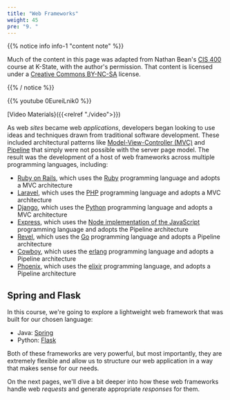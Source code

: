 ```yaml
---
title: "Web Frameworks"
weight: 45
pre: "9. "
---
```


{{% notice info info-1 "content note" %}}

Much of the content in this page was adapted from Nathan Bean's [CIS 400](https://textbooks.cs.ksu.edu/cis400/3-web-development/02-aspdotnet/05-web-frameworks/) course at K-State, with the author's permission. That content is licensed under a [Creative Commons BY-NC-SA](https://creativecommons.org/licenses/by-nc-sa/4.0/) license.

{{% / notice %}}

{{% youtube 0EureiLnik0 %}}

[Video Materials}({{<relref "./video">}})

As web _sites_ became web _applications_, developers began looking to use ideas and techniques drawn from traditional software development.  These included architectural patterns like [Model-View-Controller (MVC)](https://en.wikipedia.org/wiki/Model%E2%80%93view%E2%80%93controller) and [Pipeline](https://en.wikipedia.org/wiki/Pipeline_(software)) that simply were not possible with the server page model.  The result was the development of a host of web frameworks across multiple programming languages, including:

* [Ruby on Rails](https://rubyonrails.org/), which uses the [Ruby](https://www.ruby-lang.org/en/) programming language and adopts a MVC architecture
* [Laravel](https://laravel.com/), which uses the [PHP](https://www.php.net/) programming language and adopts a MVC architecture
* [Django](https://www.djangoproject.com/), which uses the [Python](https://www.python.org/) programming language and adopts a MVC architecture
* [Express](https://expressjs.com/), which uses the [Node implementation of the JavaScript](https://nodejs.org/en/) programming language and adopts the Pipeline architecture
* [Revel](https://revel.github.io/), which uses the [Go](https://golang.org/) programming language and adopts a Pipeline architecture
* [Cowboy](https://github.com/ninenines/cowboy), which uses the [erlang](https://www.erlang.org/) programming language and adopts a Pipeline architecture
* [Phoenix](https://www.phoenixframework.org/), which uses the [elixir](https://elixir-lang.org/) programming language, and adopts a Pipeline architecture

## Spring and Flask

In this course, we're going to explore a lightweight web framework that was built for our chosen language:

* Java: [Spring](https://spring.io/)
* Python: [Flask](https://palletsprojects.com/p/flask/)

Both of these frameworks are very powerful, but most importantly, they are extremely flexible and allow us to structure our web application in a way that makes sense for our needs.

On the next pages, we'll dive a bit deeper into how these web frameworks handle web _requests_ and generate appropriate _responses_ for them.
